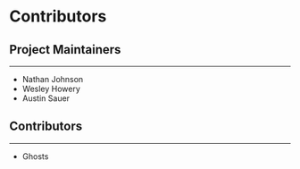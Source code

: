 # Contributors

## Project Maintainers

---

- Nathan Johnson
- Wesley Howery
- Austin Sauer

## Contributors

---

- Ghosts